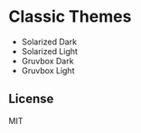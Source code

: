 # Classic Themes

-   Solarized Dark
-   Solarized Light
-   Gruvbox Dark
-   Gruvbox Light

## License

MIT
